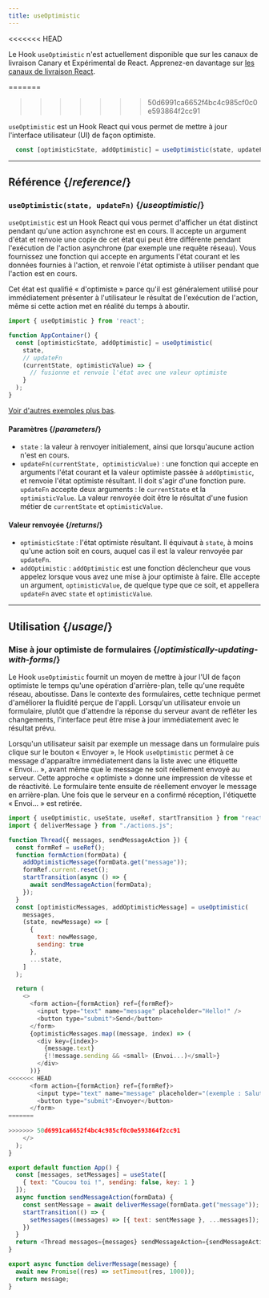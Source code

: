 ```yaml
---
title: useOptimistic
---
```


<<<<<<< HEAD
<Canary>

Le Hook `useOptimistic` n'est actuellement disponible que sur les canaux de livraison Canary et Expérimental de React. Apprenez-en davantage sur [les canaux de livraison React](/community/versioning-policy#all-release-channels).

</Canary>

=======
>>>>>>> 50d6991ca6652f4bc4c985cf0c0e593864f2cc91
<Intro>

`useOptimistic` est un Hook React qui vous permet de mettre à jour l'interface utilisateur (UI) de façon optimiste.

```js
  const [optimisticState, addOptimistic] = useOptimistic(state, updateFn);
```

</Intro>

<InlineToc />

---

## Référence {/*reference*/}

### `useOptimistic(state, updateFn)` {/*useoptimistic*/}

`useOptimistic` est un Hook React qui vous permet d'afficher un état distinct pendant qu'une action asynchrone est en cours.  Il accepte un argument d'état et renvoie une copie de cet état qui peut être différente pendant l'exécution de l'action asynchrone (par exemple une requête réseau). Vous fournissez une fonction qui accepte en arguments l'état courant et les données fournies à l'action, et renvoie l'état optimiste à utiliser pendant que l'action est en cours.

Cet état est qualifié « d'optimiste » parce qu'il est généralement utilisé pour immédiatement présenter à l'utilisateur le résultat de l'exécution de l'action, même si cette action met en réalité du temps à aboutir.

```js
import { useOptimistic } from 'react';

function AppContainer() {
  const [optimisticState, addOptimistic] = useOptimistic(
    state,
    // updateFn
    (currentState, optimisticValue) => {
      // fusionne et renvoie l'état avec une valeur optimiste
    }
  );
}
```

[Voir d'autres exemples plus bas](#usage).

#### Paramètres {/*parameters*/}

* `state` : la valeur à renvoyer initialement, ainsi que lorsqu'aucune action n'est en cours.
* `updateFn(currentState, optimisticValue)` : une fonction qui accepte en arguments l'état courant et la valeur optimiste passée à `addOptimistic`, et renvoie l'état optimiste résultant. Il doit s'agir d'une fonction pure. `updateFn` accepte deux arguments : le `currentState` et la `optimisticValue`. La valeur renvoyée doit être le résultat d'une fusion métier de `currentState` et `optimisticValue`.


#### Valeur renvoyée {/*returns*/}

* `optimisticState` : l'état optimiste résultant. Il équivaut à `state`, à moins qu'une action soit en cours, auquel cas il est la valeur renvoyée par `updateFn`.
* `addOptimistic` : `addOptimistic` est une fonction déclencheur que vous appelez lorsque vous avez une mise à jour optimiste à faire. Elle accepte un argument, `optimisticValue`, de quelque type que ce soit, et appellera `updateFn` avec `state` et `optimisticValue`.

---

## Utilisation {/*usage*/}

### Mise à jour optimiste de formulaires {/*optimistically-updating-with-forms*/}

Le Hook `useOptimistic` fournit un moyen de mettre à jour l'UI de façon optimiste le temps qu'une opération d'arrière-plan, telle qu'une requête réseau, aboutisse. Dans le contexte des formulaires, cette technique permet d'améliorer la fluidité perçue de l'appli.  Lorsqu'un utilisateur envoie un formulaire, plutôt que d'attendre la réponse du serveur avant de refléter les changements, l'interface peut être mise à jour immédiatement avec le résultat prévu.

Lorsqu'un utilisateur saisit par exemple un message dans un formulaire puis clique sur le bouton « Envoyer », le Hook `useOptimistic` permet à ce message d'apparaître immédiatement dans la liste avec une étiquette « Envoi… », avant même que le message ne soit réellement envoyé au serveur. Cette approche « optimiste » donne une impression de vitesse et de réactivité.  Le formulaire tente ensuite de réellement envoyer le message en arrière-plan. Une fois que le serveur en a confirmé réception, l'étiquette « Envoi… » est retirée.

<Sandpack>


```js src/App.js
import { useOptimistic, useState, useRef, startTransition } from "react";
import { deliverMessage } from "./actions.js";

function Thread({ messages, sendMessageAction }) {
  const formRef = useRef();
  function formAction(formData) {
    addOptimisticMessage(formData.get("message"));
    formRef.current.reset();
    startTransition(async () => {
      await sendMessageAction(formData);
    });
  }
  const [optimisticMessages, addOptimisticMessage] = useOptimistic(
    messages,
    (state, newMessage) => [
      {
        text: newMessage,
        sending: true
      },
      ...state,
    ]
  );

  return (
    <>
      <form action={formAction} ref={formRef}>
        <input type="text" name="message" placeholder="Hello!" />
        <button type="submit">Send</button>
      </form>
      {optimisticMessages.map((message, index) => (
        <div key={index}>
          {message.text}
          {!!message.sending && <small> (Envoi...)</small>}
        </div>
      ))}
<<<<<<< HEAD
      <form action={formAction} ref={formRef}>
        <input type="text" name="message" placeholder="(exemple : Salut !)" />
        <button type="submit">Envoyer</button>
      </form>
=======
      
>>>>>>> 50d6991ca6652f4bc4c985cf0c0e593864f2cc91
    </>
  );
}

export default function App() {
  const [messages, setMessages] = useState([
    { text: "Coucou toi !", sending: false, key: 1 }
  ]);
  async function sendMessageAction(formData) {
    const sentMessage = await deliverMessage(formData.get("message"));
    startTransition(() => {
      setMessages((messages) => [{ text: sentMessage }, ...messages]);
    })
  }
  return <Thread messages={messages} sendMessageAction={sendMessageAction} />;
}
```

```js src/actions.js
export async function deliverMessage(message) {
  await new Promise((res) => setTimeout(res, 1000));
  return message;
}
```


</Sandpack>
